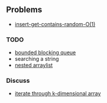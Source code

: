 ## Problems

- [insert-get-contains-random-O(1)](./file/write_get_contain_random.java)

### TODO
- [bounded blocking queue](./file/bounded-blocking-queue.java)
- searching a string
- [nested arraylist](./file/nested-arraylist.java)

### Discuss
- [iterate through k-dimensional array](./file/iterate-k-multidimensional.java)

